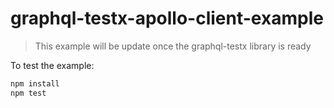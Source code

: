 # graphql-testx-apollo-client-example

> This example will be update once the graphql-testx library is ready

To test the example:

```bash
npm install
npm test
```
